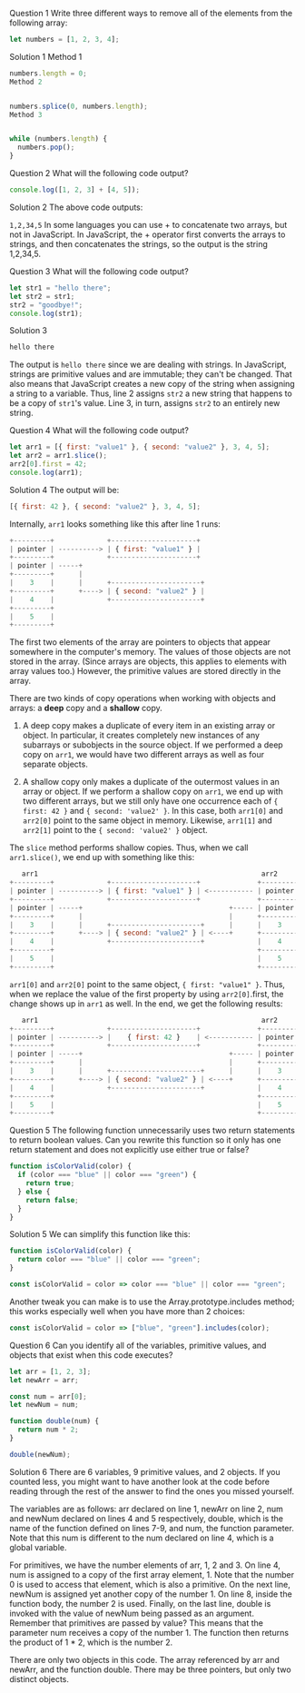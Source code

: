 Question 1
Write three different ways to remove all of the elements from the following array:

```js
let numbers = [1, 2, 3, 4];
```
Solution 1
Method 1

```js
numbers.length = 0;
Method 2


numbers.splice(0, numbers.length);
Method 3


while (numbers.length) {
  numbers.pop();
}
```
Question 2
What will the following code output?

```js
console.log([1, 2, 3] + [4, 5]);
```

Solution 2
The above code outputs:

`1,2,34,5`
In some languages you can use + to concatenate two arrays, but not in JavaScript. In JavaScript, the + operator first converts the arrays to strings, and then concatenates the strings, so the output is the string 1,2,34,5.


Question 3
What will the following code output?

```js
let str1 = "hello there";
let str2 = str1;
str2 = "goodbye!";
console.log(str1);
```

Solution 3
```js
hello there
```
The output is `hello there` since we are dealing with strings. In JavaScript, strings are primitive values and are immutable; they can't be changed. That also means that JavaScript creates a new copy of the string when assigning a string to a variable. Thus, line 2 assigns `str2` a new string that happens to be a copy of `str1`'s value. Line 3, in turn, assigns `str2` to an entirely new string.

Question 4
What will the following code output?

```js
let arr1 = [{ first: "value1" }, { second: "value2" }, 3, 4, 5];
let arr2 = arr1.slice();
arr2[0].first = 42;
console.log(arr1);
```
Solution 4
The output will be:

```js
[{ first: 42 }, { second: "value2" }, 3, 4, 5];
```

Internally, `arr1` looks something like this after line 1 runs:

```js
+---------+             +---------------------+
| pointer | ----------> | { first: "value1" } |
+---------+             +---------------------+
| pointer | -----+
+---------+      |
|    3    |      |      +----------------------+
+---------+      +----> | { second: "value2" } |
|    4    |             +----------------------+
+---------+
|    5    |
+---------+
```

The first two elements of the array are pointers to objects that appear somewhere in the computer's memory. The values of those objects are not stored in the array. (Since arrays are objects, this applies to elements with array values too.) However, the primitive values are stored directly in the array.

There are two kinds of copy operations when working with objects and arrays: a **deep** copy and a **shallow** copy.

1. A deep copy makes a duplicate of every item in an existing array or object. In particular, it creates completely new instances of any subarrays or subobjects in the source object. If we performed a deep copy on `arr1`, we would have two different arrays as well as four separate objects.

2. A shallow copy only makes a duplicate of the outermost values in an array or object. If we perform a shallow copy on `arr1`, we end up with two different arrays, but we still only have one occurrence each of `{ first: 42 }` and `{ second: 'value2' }`. In this case, both `arr1[0]` and `arr2[0]` point to the same object in memory. Likewise, `arr1[1]` and `arr2[1]` point to the `{ second: 'value2' }` object.

The `slice` method performs shallow copies. Thus, when we call `arr1.slice()`, we end up with something like this:

```js
   arr1                                                       arr2
+---------+             +---------------------+              +---------+
| pointer | ----------> | { first: "value1" } | <----------- | pointer |
+---------+             +---------------------+              +---------+
| pointer | -----+                                    +----- | pointer |
+---------+      |                                    |      +---------+
|    3    |      |      +----------------------+      |      |    3    |
+---------+      +----> | { second: "value2" } | <----+      +---------+
|    4    |             +----------------------+             |    4    |
+---------+                                                  +---------+
|    5    |                                                  |    5    |
+---------+                                                  +---------+
```
`arr1[0]` and `arr2[0]` point to the same object, `{ first: "value1" }`. Thus, when we replace the value of the first property by using `arr2[0]`.first, the change shows up in `arr1` as well. In the end, we get the following results:

```js
   arr1                                                       arr2
+---------+             +---------------------+              +---------+
| pointer | ----------> |    { first: 42 }    | <----------- | pointer |
+---------+             +---------------------+              +---------+
| pointer | -----+                                    +----- | pointer |
+---------+      |                                    |      +---------+
|    3    |      |      +----------------------+      |      |    3    |
+---------+      +----> | { second: "value2" } | <----+      +---------+
|    4    |             +----------------------+             |    4    |
+---------+                                                  +---------+
|    5    |                                                  |    5    |
+---------+                                                  +---------+
```
Question 5
The following function unnecessarily uses two return statements to return boolean values. Can you rewrite this function so it only has one return statement and does not explicitly use either true or false?

```js
function isColorValid(color) {
  if (color === "blue" || color === "green") {
    return true;
  } else {
    return false;
  }
}
```

Solution 5
We can simplify this function like this:

```js
function isColorValid(color) {
  return color === "blue" || color === "green";
}

const isColorValid = color => color === "blue" || color === "green";
```

Another tweak you can make is to use the Array.prototype.includes method; this works especially well when you have more than 2 choices:

```js
const isColorValid = color => ["blue", "green"].includes(color);
```

Question 6
Can you identify all of the variables, primitive values, and objects that exist when this code executes?

```js
let arr = [1, 2, 3];
let newArr = arr;

const num = arr[0];
let newNum = num;

function double(num) {
  return num * 2;
}

double(newNum);
```
Solution 6
There are 6 variables, 9 primitive values, and 2 objects. If you counted less, you might want to have another look at the code before reading through the rest of the answer to find the ones you missed yourself.

The variables are as follows: arr declared on line 1, newArr on line 2, num and newNum declared on lines 4 and 5 respectively, double, which is the name of the function defined on lines 7-9, and num, the function parameter. Note that this num is different to the num declared on line 4, which is a global variable.

For primitives, we have the number elements of arr, 1, 2 and 3. On line 4, num is assigned to a copy of the first array element, 1. Note that the number 0 is used to access that element, which is also a primitive. On the next line, newNum is assigned yet another copy of the number 1. On line 8, inside the function body, the number 2 is used. Finally, on the last line, double is invoked with the value of newNum being passed as an argument. Remember that primitives are passed by value? This means that the parameter num receives a copy of the number 1. The function then returns the product of 1 * 2, which is the number 2.

There are only two objects in this code. The array referenced by arr and newArr, and the function double. There may be three pointers, but only two distinct objects.

